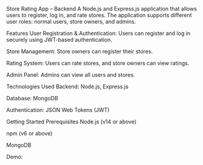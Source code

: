 Store Rating App – Backend
A Node.js and Express.js application that allows users to register, log in, and rate stores. The application supports different user roles: normal users, store owners, and admins.​

Features
User Registration & Authentication: Users can register and log in securely using JWT-based authentication.

Store Management: Store owners can register their stores.

Rating System: Users can rate stores, and store owners can view ratings.

Admin Panel: Admins can view all users and stores.​

Technologies Used
Backend: Node.js, Express.js

Database: MongoDB

Authentication: JSON Web Tokens (JWT)​

Getting Started
Prerequisites
Node.js (v14 or above)

npm (v6 or above)

MongoDB

Demo:
 